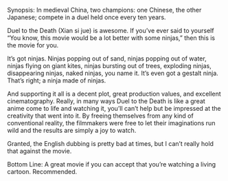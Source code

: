 Synopsis: In medieval China, two champions: one Chinese, the other Japanese; compete in a duel held once every ten years.

Duel to the Death (Xian si jue) is awesome. If you’ve ever said to yourself “You know, this movie would be a lot better with some ninjas,” then this is the movie for you.

It’s got ninjas.  Ninjas popping out of sand, ninjas popping out of water, ninjas flying on giant kites, ninjas bursting out of trees, exploding ninjas, disappearing ninjas, naked ninjas, you name it.  It’s even got a gestalt ninja.  That’s right; a ninja made of ninjas.

And supporting it all is a decent plot, great production values, and excellent cinematography.  Really, in many ways Duel to the Death is like a great anime come to life and watching it, you’ll can’t help but be impressed at the creativity that went into it.  By freeing themselves from any kind of conventional reality, the filmmakers were free to let their imaginations run wild and the results are simply a joy to watch.

Granted, the English dubbing is pretty bad at times, but I can’t really hold that against the movie.

Bottom Line: A great movie if you can accept that you’re watching a living cartoon.  Recommended.